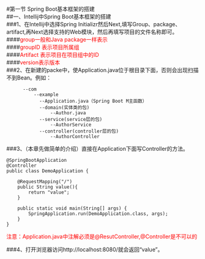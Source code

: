 #第一节  Spring Boot基本框架的搭建<br>
##一、Intellij中Spring Boot基本框架的搭建<br>
###1、在Intellij中选择Spring Initializr然后Next,填写Group、package、artifact,再Next选择支持的Web模块，然后再填写项目的文件名称即可。<br>
####<font color="red">group一般和Java package一样表示</font><br>
####<font color="red">groupID 表示项目所属组</font><br>
####<font color="red">Artifact 表示项目在项目组中的ID</font><br>
####<font color="red">version表示版本</font><br>
###2、在新建的packe中，使Application.java位于根目录下面，否则会出现扫描不到Bean。例如：<br>
```
      --com
      	  --example 
		  	--Application.java（Spring Boot M主函数）
		  	--domain(实体类的包)
			  	--Author.java
		  	--service(service层的包)
			  	--AuthorService
		  	--controller(controller层的包)
		     	--AuthorController
```
###3、（本章先做简单的介绍）直接在Application下面写Controller的方法。
```
@SpringBootApplication
@Controller
public class DemoApplication {

	@RequestMapping("/")
	public String value(){
		return "value";
	}

	public static void main(String[] args) {
		SpringApplication.run(DemoApplication.class, args);
	}
}
```
<font color="red">注意：Application.java中注解必须是@ResutController,@Controller是不可以的</font>

###4、打开浏览器访问http://localhost:8080/就会返回“value”。

